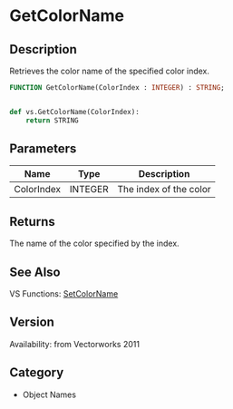 # GetColorName

## Description
Retrieves the color name of the specified color index.

```pascal
FUNCTION GetColorName(ColorIndex : INTEGER) : STRING;
```

```python

def vs.GetColorName(ColorIndex):
    return STRING
```

## Parameters
|Name|Type|Description|
|---|---|---|
|ColorIndex|INTEGER|The index of the color|

## Returns
The name of the color specified by the index.

## See Also
VS Functions:
[SetColorName](SetColorName.md)

## Version
Availability: from Vectorworks 2011
## Category
* Object Names

